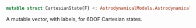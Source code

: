 ```julia
mutable struct CartesianState{F} <: AstrodynamicalModels.AstrodynamicalState{F, 6}
```

A mutable vector, with labels, for 6DOF Cartesian states.
